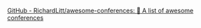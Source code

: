 
[GitHub - RichardLitt/awesome-conferences: :ticket: A list of awesome conferences](https://github.com/RichardLitt/awesome-conferences)

